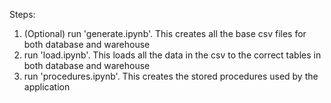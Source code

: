 Steps:
1. (Optional) run 'generate.ipynb'. This creates all the base csv files for both database and warehouse
2. run 'load.ipynb'. This loads all the data in the csv to the correct tables in both database and warehouse
3. run 'procedures.ipynb'. This creates the stored procedures used by the application